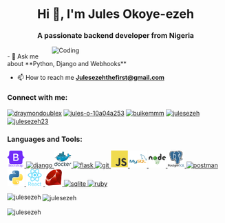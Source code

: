 
<h1 align="center">Hi 👋, I'm Jules Okoye-ezeh</h1>
<h3 align="center">A passionate backend developer from Nigeria</h3>

<img align="right" alt="Coding" width="400" src="https://cdn.dribbble.com/users/1028385/screenshots/2952329/tgif_030.gif" >

<h2 align="left" position=fixed width="700px"></h2>
<h2></h2>
<!--
<p align="left"> <img src="https://komarev.com/ghpvc/?username=julesezeh&label=Profile%20views&color=0e75b6&style=flat" alt="julesezeh" /> </p>

<p align="left"> <a href="https://github.com/ryo-ma/github-profile-trophy"><img src="https://github-profile-trophy.vercel.app/?username=julesezeh" alt="julesezeh" /></a> </p>

<p align="left"> <a href="https://twitter.com/draymondoublex" target="blank"><img src="https://img.shields.io/twitter/follow/draymondoublex?logo=twitter&style=for-the-badge" alt="draymondoublex" /></a> </p>
-->
- 💬 Ask me about **Python, Django and Webhooks**

- 📫 How to reach me **Julesezehthefirst@gmail.com**

<h3 align="left">Connect with me:</h3>
<p align="left">
<a href="https://twitter.com/draymondoublex" target="blank"><img align="center" src="https://raw.githubusercontent.com/rahuldkjain/github-profile-readme-generator/master/src/images/icons/Social/twitter.svg" alt="draymondoublex" height="30" width="40" /></a>
<a href="https://linkedin.com/in/jules-o-10a04a253" target="blank"><img align="center" src="https://raw.githubusercontent.com/rahuldkjain/github-profile-readme-generator/master/src/images/icons/Social/linked-in-alt.svg" alt="jules-o-10a04a253" height="30" width="40" /></a>
<a href="https://instagram.com/buikemmm" target="blank"><img align="center" src="https://raw.githubusercontent.com/rahuldkjain/github-profile-readme-generator/master/src/images/icons/Social/instagram.svg" alt="buikemmm" height="30" width="40" /></a>
<a href="https://www.youtube.com/c/julesezeh" target="blank"><img align="center" src="https://raw.githubusercontent.com/rahuldkjain/github-profile-readme-generator/master/src/images/icons/Social/youtube.svg" alt="julesezeh" height="30" width="40" /></a>
<a href="https://www.hackerrank.com/julesezeh23" target="blank"><img align="center" src="https://raw.githubusercontent.com/rahuldkjain/github-profile-readme-generator/master/src/images/icons/Social/hackerrank.svg" alt="julesezeh23" height="30" width="40" /></a>
</p>

<h3 align="left">Languages and Tools:</h3>
<p align="left"> <a href="https://getbootstrap.com" target="_blank" rel="noreferrer"> <img src="https://raw.githubusercontent.com/devicons/devicon/master/icons/bootstrap/bootstrap-plain-wordmark.svg" alt="bootstrap" width="40" height="40"/> </a> <a href="https://www.djangoproject.com/" target="_blank" rel="noreferrer"> <img src="https://cdn.worldvectorlogo.com/logos/django.svg" alt="django" width="40" height="40"/> </a> <a href="https://www.docker.com/" target="_blank" rel="noreferrer"> <img src="https://raw.githubusercontent.com/devicons/devicon/master/icons/docker/docker-original-wordmark.svg" alt="docker" width="40" height="40"/> </a> <a href="https://flask.palletsprojects.com/" target="_blank" rel="noreferrer"> <img src="https://www.vectorlogo.zone/logos/pocoo_flask/pocoo_flask-icon.svg" alt="flask" width="40" height="40"/> </a> <a href="https://git-scm.com/" target="_blank" rel="noreferrer"> <img src="https://www.vectorlogo.zone/logos/git-scm/git-scm-icon.svg" alt="git" width="40" height="40"/> </a> <a href="https://developer.mozilla.org/en-US/docs/Web/JavaScript" target="_blank" rel="noreferrer"> <img src="https://raw.githubusercontent.com/devicons/devicon/master/icons/javascript/javascript-original.svg" alt="javascript" width="40" height="40"/> </a> <a href="https://www.mysql.com/" target="_blank" rel="noreferrer"> <img src="https://raw.githubusercontent.com/devicons/devicon/master/icons/mysql/mysql-original-wordmark.svg" alt="mysql" width="40" height="40"/> </a> <a href="https://nodejs.org" target="_blank" rel="noreferrer"> <img src="https://raw.githubusercontent.com/devicons/devicon/master/icons/nodejs/nodejs-original-wordmark.svg" alt="nodejs" width="40" height="40"/> </a> <a href="https://www.postgresql.org" target="_blank" rel="noreferrer"> <img src="https://raw.githubusercontent.com/devicons/devicon/master/icons/postgresql/postgresql-original-wordmark.svg" alt="postgresql" width="40" height="40"/> </a> <a href="https://postman.com" target="_blank" rel="noreferrer"> <img src="https://www.vectorlogo.zone/logos/getpostman/getpostman-icon.svg" alt="postman" width="40" height="40"/> </a> <a href="https://www.python.org" target="_blank" rel="noreferrer"> <img src="https://raw.githubusercontent.com/devicons/devicon/master/icons/python/python-original.svg" alt="python" width="40" height="40"/> </a> <a href="https://reactjs.org/" target="_blank" rel="noreferrer"> <img src="https://raw.githubusercontent.com/devicons/devicon/master/icons/react/react-original-wordmark.svg" alt="react" width="40" height="40"/> </a> <a href="https://www.ruby-lang.org/en/" target="_blank" rel="noreferrer"> <img src="https://raw.githubusercontent.com/devicons/devicon/master/icons/ruby/ruby-original.svg" alt="ruby" width="40" height="40"/> </a> <a href="https://www.sqlite.org/" target="_blank" rel="noreferrer"> <img src="https://www.vectorlogo.zone/logos/sqlite/sqlite-icon.svg" alt="sqlite" width="40" height="40"/> </a>  <a href="https://tailwindcss.com/" target="_blank" rel="noreferrer"> <img src="https://www.drupal.org/files/screenshot_361.png" alt="ruby" width="40" height="40"/> </a> </p>

<p><img align="left" src="https://github-readme-stats.vercel.app/api/top-langs?username=julesezeh&show_icons=true&locale=en&layout=compact" alt="julesezeh" /></p>

<p>&nbsp;<img align="center" src="https://github-readme-stats.vercel.app/api?username=julesezeh&show_icons=true&locale=en" alt="julesezeh" /></p>

<p><img align="center" src="https://github-readme-streak-stats.herokuapp.com/?user=julesezeh&" alt="julesezeh" /></p>

